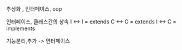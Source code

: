추상화 , 인터페이스, oop

인터페이스, 클래스간의 상속
I <-> I = extends
C <-> C = extends
I <-> C = implements

기능분리,추가 -> 인터페이스

